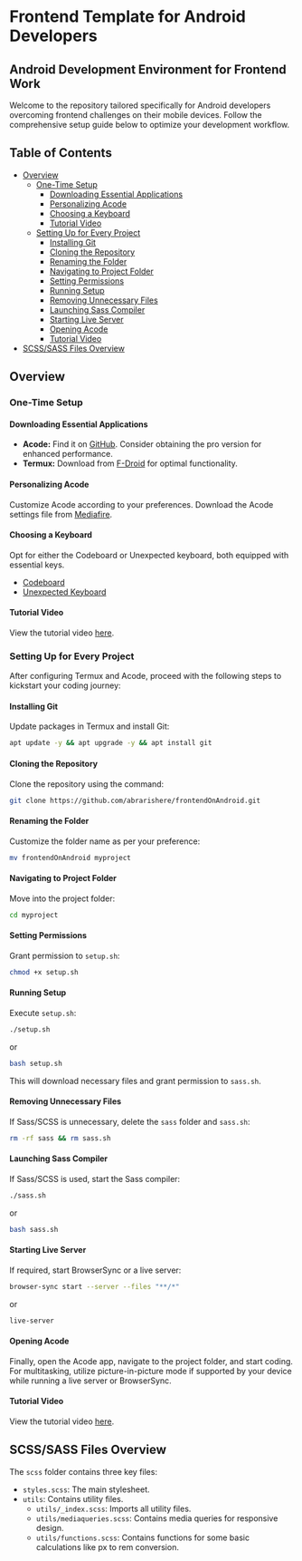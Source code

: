 # Frontend Template for Android Developers
## Android Development Environment for Frontend Work

Welcome to the repository tailored specifically for Android developers overcoming frontend challenges on their mobile devices. Follow the comprehensive setup guide below to optimize your development workflow.

## Table of Contents

- [Overview](#overview)
  - [One-Time Setup](#one-time-setup)
    - [Downloading Essential Applications](#downloading-essential-applications)
    - [Personalizing Acode](#personalizing-acode)
    - [Choosing a Keyboard](#choosing-a-keyboard)
    - [Tutorial Video](#tutorial-video)
  - [Setting Up for Every Project](#setting-up-for-every-project)
    - [Installing Git](#installing-git)
    - [Cloning the Repository](#cloning-the-repository)
    - [Renaming the Folder](#renaming-the-folder)
    - [Navigating to Project Folder](#navigating-to-project-folder)
    - [Setting Permissions](#setting-permissions)
    - [Running Setup](#running-setup)
    - [Removing Unnecessary Files](#removing-unnecessary-files)
    - [Launching Sass Compiler](#launching-sass-compiler)
    - [Starting Live Server](#starting-live-server)
    - [Opening Acode](#opening-acode)
    - [Tutorial Video](#tutorial-video)
- [SCSS/SASS Files Overview](#scsssass-files-overview)

## Overview

### One-Time Setup

#### Downloading Essential Applications

- **Acode:** Find it on [GitHub](https://github.com/deadlyjack/Acode). Consider obtaining the pro version for enhanced performance.
- **Termux:** Download from [F-Droid](https://f-droid.org/en/packages/com.termux/) for optimal functionality.

#### Personalizing Acode

Customize Acode according to your preferences. Download the Acode settings file from [Mediafire](https://www.mediafire.com/file/e40b1rzehcqicm9/Acode.backup/file).

#### Choosing a Keyboard

Opt for either the Codeboard or Unexpected keyboard, both equipped with essential keys.

- [Codeboard](https://github.com/abrarishere/codeboard)
- [Unexpected Keyboard](https://github.com/Julow/Unexpected-Keyboard)

#### Tutorial Video

View the tutorial video [here](https://youtu.be/VSN0zjdY554).

### Setting Up for Every Project

After configuring Termux and Acode, proceed with the following steps to kickstart your coding journey:

#### Installing Git

Update packages in Termux and install Git:

```bash
apt update -y && apt upgrade -y && apt install git
```

#### Cloning the Repository

Clone the repository using the command:

```bash
git clone https://github.com/abrarishere/frontendOnAndroid.git
```

#### Renaming the Folder

Customize the folder name as per your preference:

```bash
mv frontendOnAndroid myproject
```

#### Navigating to Project Folder

Move into the project folder:

```bash
cd myproject
```

#### Setting Permissions

Grant permission to `setup.sh`:

```bash
chmod +x setup.sh
```

#### Running Setup

Execute `setup.sh`:

```bash
./setup.sh
```

or

```bash
bash setup.sh
```

This will download necessary files and grant permission to `sass.sh`.

#### Removing Unnecessary Files

If Sass/SCSS is unnecessary, delete the `sass` folder and `sass.sh`:

```bash
rm -rf sass && rm sass.sh
```

#### Launching Sass Compiler

If Sass/SCSS is used, start the Sass compiler:

```bash
./sass.sh
```

or

```bash
bash sass.sh
```

#### Starting Live Server

If required, start BrowserSync or a live server:

```bash
browser-sync start --server --files "**/*"
```

or

```bash
live-server
```

#### Opening Acode

Finally, open the Acode app, navigate to the project folder, and start coding. For multitasking, utilize picture-in-picture mode if supported by your device while running a live server or BrowserSync.

#### Tutorial Video

View the tutorial video [here](https://youtu.be/ooJqWiwLd_s).

## SCSS/SASS Files Overview

The `scss` folder contains three key files:

- `styles.scss`: The main stylesheet.
- `utils`: Contains utility files.
  - `utils/_index.scss`: Imports all utility files.
  - `utils/mediaqueries.scss`: Contains media queries for responsive design.
  - `utils/functions.scss`: Contains functions for some basic calculations like px to rem conversion.
